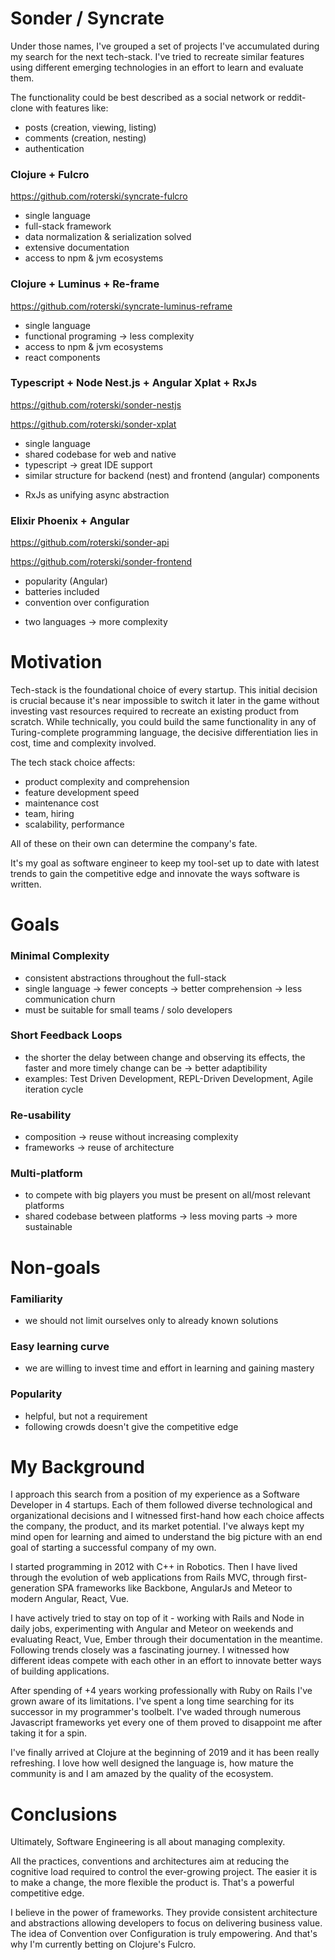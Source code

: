 # Sonder / Syncrate

Under those names, I've grouped a set of projects I've accumulated during my search for the next tech-stack.
I've tried to recreate similar features using different emerging technologies in an effort to learn and evaluate them.

The functionality could be best described as a social network or reddit-clone with features like:
- posts (creation, viewing, listing)
- comments (creation, nesting)
- authentication

### Clojure + Fulcro
https://github.com/roterski/syncrate-fulcro
+ single language
+ full-stack framework
+ data normalization & serialization solved
+ extensive documentation
+ access to npm & jvm ecosystems

### Clojure + Luminus + Re-frame
https://github.com/roterski/syncrate-luminus-reframe
+ single language
+ functional programing -> less complexity
+ access to npm & jvm ecosystems
+ react components

### Typescript + Node Nest.js + Angular Xplat + RxJs
https://github.com/roterski/sonder-nestjs

https://github.com/roterski/sonder-xplat
+ single language
+ shared codebase for web and native
+ typescript -> great IDE support
+ similar structure for backend (nest) and frontend (angular) components
- RxJs as unifying async abstraction

### Elixir Phoenix + Angular
https://github.com/roterski/sonder-api

https://github.com/roterski/sonder-frontend
+ popularity (Angular)
+ batteries included
+ convention over configuration
- two languages -> more complexity


# Motivation

Tech-stack is the foundational choice of every startup. This initial decision is crucial because it's near impossible to switch it later in the game without investing vast resources required to recreate an existing product from scratch.
While technically, you could build the same functionality in any of Turing-complete programming language, the decisive differentiation lies in cost, time and complexity involved.

The tech stack choice affects:
- product complexity and comprehension
- feature development speed
- maintenance cost
- team, hiring
- scalability, performance

All of these on their own can determine the company's fate.

It's my goal as software engineer to keep my tool-set up to date with latest trends to gain the competitive edge and innovate the ways software is written.


# Goals

### Minimal Complexity
  - consistent abstractions throughout the full-stack
  - single language -> fewer concepts -> better comprehension  -> less communication churn
  - must be suitable for small teams / solo developers
### Short Feedback Loops
  - the shorter the delay between change and observing its effects, the faster and more timely change can be -> better adaptibility
  - examples: Test Driven Development, REPL-Driven Development, Agile iteration cycle
### Re-usability
  - composition -> reuse without increasing complexity
  - frameworks -> reuse of architecture
### Multi-platform
  - to compete with big players you must be present on all/most relevant platforms
  - shared codebase between platforms -> less moving parts -> more sustainable


# Non-goals

### Familiarity
  - we should not limit ourselves only to already known solutions
### Easy learning curve
  - we are willing to invest time and effort in learning and gaining mastery
### Popularity
  - helpful, but not a requirement
  - following crowds doesn't give the competitive edge


# My Background

I approach this search from a position of my experience as a Software Developer in 4 startups. Each of them followed diverse technological and organizational decisions and I witnessed first-hand how each choice affects the company, the product, and its market potential. I've always kept my mind open for learning and aimed to understand the big picture with an end goal of starting a successful company of my own.


I started programming in 2012 with C++ in Robotics. Then I have lived through the evolution of web applications from Rails MVC, through first-generation SPA frameworks like Backbone, AngularJs and Meteor to modern Angular, React, Vue.

I have actively tried to stay on top of it - working with Rails and Node in daily jobs, experimenting with Angular and Meteor on weekends and evaluating React, Vue, Ember through their documentation in the meantime.
Following trends closely was a fascinating journey. I witnessed how different ideas compete with each other in an effort to innovate better ways of building applications.

After spending of +4 years working professionally with Ruby on Rails I've grown aware of its limitations. I've spent a long time searching for its successor in my programmer's toolbelt. I've waded through numerous Javascript frameworks yet every one of them proved to disappoint me after taking it for a spin.


I've finally arrived at Clojure at the beginning of 2019 and it has been really refreshing.
I love how well designed the language is, how mature the community is and I am amazed by the quality of the ecosystem.


# Conclusions
Ultimately, Software Engineering is all about managing complexity.

All the practices, conventions and architectures aim at reducing the cognitive load required to control the ever-growing project. The easier it is to make a change, the more flexible the product is. That's a powerful competitive edge.

I believe in the power of frameworks. They provide consistent architecture and abstractions allowing developers to focus on delivering business value. The idea of Convention over Configuration is truly empowering. And that's why I'm currently betting on Clojure's Fulcro.


